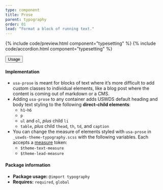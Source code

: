 ```yaml
---
type: component
title: Prose
parent: typography
order: 01
lead: "Format a block of running text."
---
```


<!-- prose section begin -->

{% include code/preview.html component="typesetting" %}
{% include code/accordion.html component="typesetting" %}
<div class="usa-accordion usa-accordion--bordered site-accordion-docs">
  <button class="usa-button-unstyled usa-accordion__button"
      aria-expanded="true" aria-controls="typesetting-docs">
    Usage
  </button>
  <div id="typesetting-docs" class="usa-accordion__content site-component-usage">
    <h4 class="usa-heading">Implementation</h4>
    <ul class="usa-content-list">
      <li><code>usa-prose</code> is meant for blocks of text where it’s more difficult to add custom classes to individual elements, like a blog post where the content is coming out of markdown or a CMS.</li>
      <li>Adding <code>usa-prose</code> to any container adds USWDS default heading and body text styling to the following <strong>direct-child elements</strong>:
        <ul>
          <li><code>h1</code>-<code>h6</code></li>
          <li><code>p</code></li>
          <li><code>ul</code> and <code>ol</code>, <em>plus</em> child <code>li</code></li>
          <li><code>table</code>, <em>plus</em> child <code>thead</code>, <code>th</code>, <code>td</code>, and <code>caption</code></li>
        </ul>
      </li>
      <li>You can change the measure of elements styled with <code>usa-prose</code> in <code>_uswds-theme-typography.scss</code> with the following variables. Each accepts a <a class="token" href="{{ site.baseurl }}/design-tokens/typesetting/measure/">measure</a> token:
        <ul>
          <li><code>$theme-text-measure</code></li>
          <li><code>$theme-lead-measure</code></li>
        </ul>
      </li>
    </ul>
    <h4 class="usa-heading">Package information</h4>
    <ul class="usa-content-list">
      <li>
        <strong>Package usage:</strong> <code>@import typography</code>
      </li>
      <li>
        <strong>Requires:</strong> <code>required</code>, <code>global</code>
      </li>
    </ul>
  </div>
</div>

